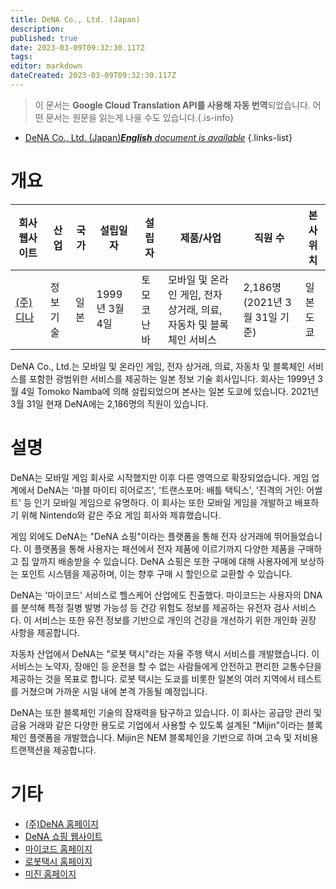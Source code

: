 ```yaml
---
title: DeNA Co., Ltd. (Japan)
description: 
published: true
date: 2023-03-09T09:32:30.117Z
tags: 
editor: markdown
dateCreated: 2023-03-09T09:32:30.117Z
---
```


> 이 문서는 **Google Cloud Translation API를 사용해 자동 번역**되었습니다.
어떤 문서는 원문을 읽는게 나을 수도 있습니다.{.is-info}



- [DeNA Co., Ltd. (Japan)***English** document is available*](/en/Knowledge-base/Dictionary/Company/dena-co-ltd-japan)
{.links-list}

# 개요

| 회사 웹사이트 | 산업 | 국가 | 설립일자 | 설립자 | 제품/사업 | 직원 수 | 본사 위치 |
| --- | --- | --- | --- | --- | --- | --- | --- |
| [(주)디나](https://dena.com/intl/) | 정보 기술 | 일본 | 1999년 3월 4일 | 토모코 난바 | 모바일 및 온라인 게임, 전자 상거래, 의료, 자동차 및 블록체인 서비스 | 2,186명(2021년 3월 31일 기준) | 일본 도쿄 |

DeNA Co., Ltd.는 모바일 및 온라인 게임, 전자 상거래, 의료, 자동차 및 블록체인 서비스를 포함한 광범위한 서비스를 제공하는 일본 정보 기술 회사입니다. 회사는 1999년 3월 4일 Tomoko Namba에 의해 설립되었으며 본사는 일본 도쿄에 있습니다. 2021년 3월 31일 현재 DeNA에는 2,186명의 직원이 있습니다.

# 설명

DeNA는 모바일 게임 회사로 시작했지만 이후 다른 영역으로 확장되었습니다. 게임 업계에서 DeNA는 '마블 마이티 히어로즈', '트랜스포머: 배틀 택틱스', '진격의 거인: 어썰트' 등 인기 모바일 게임으로 유명하다. 이 회사는 또한 모바일 게임을 개발하고 배포하기 위해 Nintendo와 같은 주요 게임 회사와 제휴했습니다.

게임 외에도 DeNA는 "DeNA 쇼핑"이라는 플랫폼을 통해 전자 상거래에 뛰어들었습니다. 이 플랫폼을 통해 사용자는 패션에서 전자 제품에 이르기까지 다양한 제품을 구매하고 집 앞까지 배송받을 수 있습니다. DeNA 쇼핑은 또한 구매에 대해 사용자에게 보상하는 포인트 시스템을 제공하며, 이는 향후 구매 시 할인으로 교환할 수 있습니다.

DeNA는 '마이코드' 서비스로 헬스케어 산업에도 진출했다. 마이코드는 사용자의 DNA를 분석해 특정 질병 발병 가능성 등 건강 위험도 정보를 제공하는 유전자 검사 서비스다. 이 서비스는 또한 유전 정보를 기반으로 개인의 건강을 개선하기 위한 개인화 권장 사항을 제공합니다.

자동차 산업에서 DeNA는 "로봇 택시"라는 자율 주행 택시 서비스를 개발했습니다. 이 서비스는 노약자, 장애인 등 운전을 할 수 없는 사람들에게 안전하고 편리한 교통수단을 제공하는 것을 목표로 합니다. 로봇 택시는 도쿄를 비롯한 일본의 여러 지역에서 테스트를 거쳤으며 가까운 시일 내에 본격 가동될 예정입니다.

DeNA는 또한 블록체인 기술의 잠재력을 탐구하고 있습니다. 이 회사는 공급망 관리 및 금융 거래와 같은 다양한 용도로 기업에서 사용할 수 있도록 설계된 "Mijin"이라는 블록체인 플랫폼을 개발했습니다. Mijin은 NEM 블록체인을 기반으로 하며 고속 및 저비용 트랜잭션을 제공합니다.

# 기타

- [(주)DeNA 홈페이지](https://dena.com/intl/)
- [DeNA 쇼핑 웹사이트](https://dena-shopping.com/)
- [마이코드 홈페이지](https://mycode-denka.com/)
- [로봇택시 홈페이지](https://robot-taxi.jp/en/)
- [미진 홈페이지](https://mijin.io/en/)